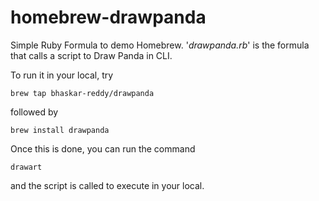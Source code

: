 # homebrew-drawpanda

Simple Ruby Formula to demo Homebrew. 
'_drawpanda.rb_' is the formula that calls a script to Draw Panda in CLI.

To run it in your local, try

`brew tap bhaskar-reddy/drawpanda`

followed by 

`brew install drawpanda`

Once this is done, you can run the command

`drawart`

and the script is called to execute in your local.